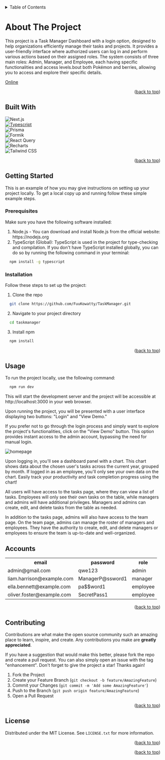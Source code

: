 <a name="readme-top"></a>
<!-- TABLE OF CONTENTS -->
<details>
  <summary>Table of Contents</summary>
        <ol>
          <li>
            <a href="#built-with">Built With</a>
          </li>
          <li>
            <a href="#getting-started">Getting Started</a>
      <ul>
        <li><a href="#prerequisites">Prerequisites</a></li>
        <li><a href="#Installation">Installation</a></li>
      </ul>
    </li>
    <li><a href="#usage">Usage</a></li>
    <!-- <li><a href="#roadmap">Roadmap</a></li> -->
    <li><a href="#accounts">Test Accounts</a></li>
    <li><a href="#contributing">Contributing</a></li>
    <li><a href="#license">License</a></li>
    <!-- <li><a href="#contact">Contact</a></li> -->
        </ol>
      </a>
    </li>

</details>


# About The Project

This project is a Task Manager Dashboard with a login option, designed to help organizations efficiently manage their tasks and projects. It provides a user-friendly interface where authorized users can log in and perform various actions based on their assigned roles. The system consists of three main roles: Admin, Manager, and Employee, each having specific functionalities and access levels.bout both Pokémon and berries, allowing you to access and explore their specific details.

[Online](https://task-manager-gamma-seven.vercel.app/)

<p align="right">(<a href="#readme-top">back to top</a>)</p>

<a name="built-with"></a>
## Built With

  ![Next.js](https://img.shields.io/badge/Next.js-000000?style=for-the-badge&logo=next.js&logoColor=white) </br>
  [![Typescript][Typescript.js]][Typescript-url] </br>
  ![Prisma](https://img.shields.io/badge/Prisma-1B222D?style=for-the-badge&logo=prisma&logoColor=white) </br>
  ![Formik](https://img.shields.io/badge/Formik-3178C6?style=for-the-badge&logo=formik&logoColor=white) </br>
  ![React Query](https://img.shields.io/badge/React_Query-000000?style=for-the-badge&logo=react-query&logoColor=white) </br>
  ![Recharts](https://img.shields.io/badge/Recharts-000000?style=for-the-badge&logo=recharts&logoColor=white)  </br>
  ![Tailwind CSS](https://img.shields.io/badge/Tailwind_CSS-38B2AC?style=for-the-badge&logo=tailwind-css&logoColor=white)


<p align="right">(<a href="#readme-top">back to top</a>)</p>



## Getting Started

This is an example of how you may give instructions on setting up your project locally. To get a local copy up and running follow these simple example steps.

### Prerequisites

Make sure you have the following software installed:
  <ol>
    <li>Node.js - You can download and install Node.js from the official website: https://nodejs.org</li>
    <li>TypeScript (Global): TypeScript is used in the project for type-checking and compilation. If you don't have TypeScript installed globally, you can do so by running the following command in your terminal:</li>
  </ol>

  ```sh
    npm install -g typescript  
  ```





### Installation

Follow these steps to set up the project:

1. Clone the repo
```sh
  git clone https://github.com/FuuKowatty/TaskManager.git
```
2. Navigate to your project directory
```sh
  cd taskmanager
```

3. Install npm
```sh
  npm install
```

<p align="right">(<a href="#readme-top">back to top</a>)</p>



<a name="usage"></a>
## Usage

To run the project locally, use the following command:

```sh
  npm run dev
```
This will start the development server and the project will be accessible at http://localhost:3000 in your web browser.

Upon running the project, you will be presented with a user interface displaying two buttons: "Login" and "View Demo."

If you prefer not to go through the login process and simply want to explore the project's functionalities, click on the "View Demo" button. This option provides instant access to the admin account, bypassing the need for manual login.

![homepage](https://i.imgur.com/K8rLKOz.png) 

Upon logging in, you'll see a dashboard panel with a chart. This chart shows data about the chosen user's tasks across the current year, grouped by month. If logged in as an employee, you'll only see your own data on the chart. Easily track your productivity and task completion progress using the chart!

All users will have access to the tasks page, where they can view a list of tasks. Employees will only see their own tasks on the table, while managers and admins will have additional privileges. Managers and admins can create, edit, and delete tasks from the table as needed.

In addition to the tasks page, admins will also have access to the team page. On the team page, admins can manage the roster of managers and employees. They have the authority to create, edit, and delete managers or employees to ensure the team is up-to-date and well-organized.




<!-- <p align="right">(<a href="#readme-top">back to top</a>)</p>



## Roadmap

- [x] Optimazed image size
- [x] Add filtered reseult
- [ ] Add slider with pokemons regions in Home page
- [ ] Light Theme -->

## Accounts
<table>
    <tr>
        <th>email</th>
        <th>password</th>
        <th>role</th>
    </tr>
    <tr>
        <td>admin@gmail.com</td>
        <td>qwe123</td>
        <td>admin</td>
    </tr>
        <tr>
        <td>liam.harrison@example.com</td>
        <td>ManagerP@ssword1</td>
        <td>manager</td>
    </tr>
    <tr>
        <td>ella.bennett@example.com</td>
        <td>pa$$word1</td>
        <td>employee</td>
    </tr>
        <tr>
        <td>oliver.foster@example.com</td>
        <td>SecretPass1</td>
        <td>employee</td>
    </tr>
</table>

<p align="right">(<a href="#readme-top">back to top</a>)</p>


## Contributing

Contributions are what make the open source community such an amazing place to learn, inspire, and create. Any contributions you make are **greatly appreciated**.

If you have a suggestion that would make this better, please fork the repo and create a pull request. You can also simply open an issue with the tag "enhancement".
Don't forget to give the project a star! Thanks again!

1. Fork the Project
2. Create your Feature Branch (`git checkout -b feature/AmazingFeature`)
3. Commit your Changes (`git commit -m 'Add some AmazingFeature'`)
4. Push to the Branch (`git push origin feature/AmazingFeature`)
5. Open a Pull Request

<p align="right">(<a href="#readme-top">back to top</a>)</p>


## License

Distributed under the MIT License. See `LICENSE.txt` for more information.

<p align="right">(<a href="#readme-top">back to top</a>)</p>


<!-- ## Contact

Email: <a href = "mailto: bartoszmech0@gmail.com">bartoszmech0@gmail.com</a> -->

<p align="right">(<a href="#readme-top">back to top</a>)</p>



<!-- MARKDOWN LINKS & IMAGES -->
<!-- https://www.markdownguide.org/basic-syntax/#reference-style-links -->
[React.js]: https://img.shields.io/badge/React-20232A?style=for-the-badge&logo=react&logoColor=61DAFB
[React-url]: https://reactjs.org/
[Typescript.js]: https://img.shields.io/badge/TypeScript-3178C6?style=for-the-badge&logo=typescript&logoColor=white
[Typescript-url]: https://www.typescriptlang.org/
[Styled-components.js]: https://img.shields.io/badge/styled--components-DB7093?style=for-the-badge&logo=styled-components&logoColor=white
[Styled-components-url]: https://styled-components.com/
[React-router-dom.js]: https://img.shields.io/badge/react--router--dom-CA4245?style=for-the-badge&logo=react-router-dom&logoColor=white
[React-router-dom-url]: https://reactrouter.com/
[LRU-cache.js]: https://img.shields.io/badge/LRU--cache-FF6C37?style=for-the-badge&logo=javascript&logoColor=white
[LRU-cache-url]: https://en.wikipedia.org/wiki/Cache_replacement_policies#Least_recently_used_(LRU)
[React-spring.js]: https://img.shields.io/badge/react--spring-88CE02?style=for-the-badge&logo=react&logoColor=white
[React-spring-url]: https://www.react-spring.io/




